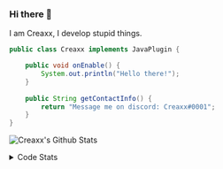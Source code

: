 ### Hi there 👋

I am Creaxx, I develop stupid things. 

```java
public class Creaxx implements JavaPlugin {

    public void onEnable() {
        System.out.println("Hello there!");
    }
    
    public String getContactInfo() {
        return "Message me on discord: Creaxx#0001";
    }
}
```

![Creaxx's Github Stats](https://github-readme-stats.vercel.app/api?username=CreaxxOG&show_icons=true&theme=dark&count_private=true)

<details>
  <summary>Code Stats</summary>

<!--START_SECTION:waka-->
![Code Time](http://img.shields.io/badge/Code%20Time-909%20hrs%2021%20mins-blue)

![Lines of code](https://img.shields.io/badge/From%20Hello%20World%20I%27ve%20Written-2%20Thousand%20lines%20of%20code-blue)

**🐱 My GitHub Data** 

> 🏆 597 Contributions in the Year 2022
 > 
> 📦 227.2 kB Used in GitHub's Storage 
 > 
> 🚫 Not Opted to Hire
 > 
> 📜 3 Public Repositories 
 > 
> 🔑 2 Private Repositories  
 > 
**I'm an Early 🐤** 

```text
🌞 Morning    15 commits     █░░░░░░░░░░░░░░░░░░░░░░░░   3.89% 
🌆 Daytime    178 commits    ███████████░░░░░░░░░░░░░░   46.11% 
🌃 Evening    173 commits    ███████████░░░░░░░░░░░░░░   44.82% 
🌙 Night      20 commits     █░░░░░░░░░░░░░░░░░░░░░░░░   5.18%

```
📅 **I'm Most Productive on Wednesday** 

```text
Monday       51 commits     ███░░░░░░░░░░░░░░░░░░░░░░   13.21% 
Tuesday      65 commits     ████░░░░░░░░░░░░░░░░░░░░░   16.84% 
Wednesday    67 commits     ████░░░░░░░░░░░░░░░░░░░░░   17.36% 
Thursday     51 commits     ███░░░░░░░░░░░░░░░░░░░░░░   13.21% 
Friday       47 commits     ███░░░░░░░░░░░░░░░░░░░░░░   12.18% 
Saturday     49 commits     ███░░░░░░░░░░░░░░░░░░░░░░   12.69% 
Sunday       56 commits     ███░░░░░░░░░░░░░░░░░░░░░░   14.51%

```


📊 **This Week I Spent My Time On** 

```text
💬 Programming Languages: 
Java                     9 hrs 10 mins       ████████████████████░░░░░   82.2% 
TypeScript               53 mins             ██░░░░░░░░░░░░░░░░░░░░░░░   8.0% 
Kotlin                   42 mins             █░░░░░░░░░░░░░░░░░░░░░░░░   6.28% 
XML                      16 mins             ░░░░░░░░░░░░░░░░░░░░░░░░░   2.39% 
YAML                     6 mins              ░░░░░░░░░░░░░░░░░░░░░░░░░   0.99%

🔥 Editors: 
IntelliJ                 11 hrs 10 mins      █████████████████████████   100.0%

```

**I Mostly Code in Java** 

```text
Java                     6 repos             ████████████████░░░░░░░░░   66.67% 
EJS                      1 repo              ██░░░░░░░░░░░░░░░░░░░░░░░   11.11% 
Kotlin                   1 repo              ██░░░░░░░░░░░░░░░░░░░░░░░   11.11% 
Python                   1 repo              ██░░░░░░░░░░░░░░░░░░░░░░░   11.11%

```



 Last Updated on 30/09/2022 12:59:28 UTC
<!--END_SECTION:waka-->
</details>

